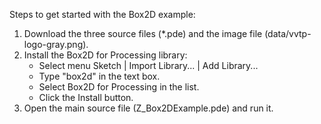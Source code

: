Steps to get started with the Box2D example:
1. Download the three source files (\*.pde) and the image file (data/vvtp-logo-gray.png).
2. Install the Box2D for Processing library:
   - Select menu Sketch | Import Library... | Add Library...
   - Type "box2d" in the text box.
   - Select Box2D for Processing in the list.
   - Click the Install button.
3. Open the main source file (Z_Box2DExample.pde) and run it.
